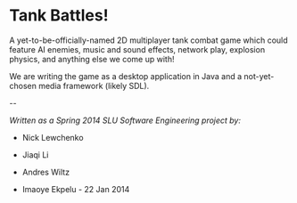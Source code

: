Tank Battles!
=============

A yet-to-be-officially-named 2D multiplayer tank combat game which could feature
AI enemies,
music and sound effects,
network play,
explosion physics,
and anything else we come up with!

We are writing the game as a desktop application in Java and
a not-yet-chosen media framework (likely SDL).

--

*Written as a Spring 2014 SLU Software Engineering project by:*

* Nick Lewchenko

* Jiaqi Li
* Andres Wiltz
* Imaoye Ekpelu - 22 Jan 2014
